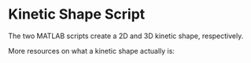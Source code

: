 # Kinetic Shape Script

The two MATLAB scripts create a 2D and 3D kinetic shape, respectively.

More resources on what a kinetic shape actually is:
